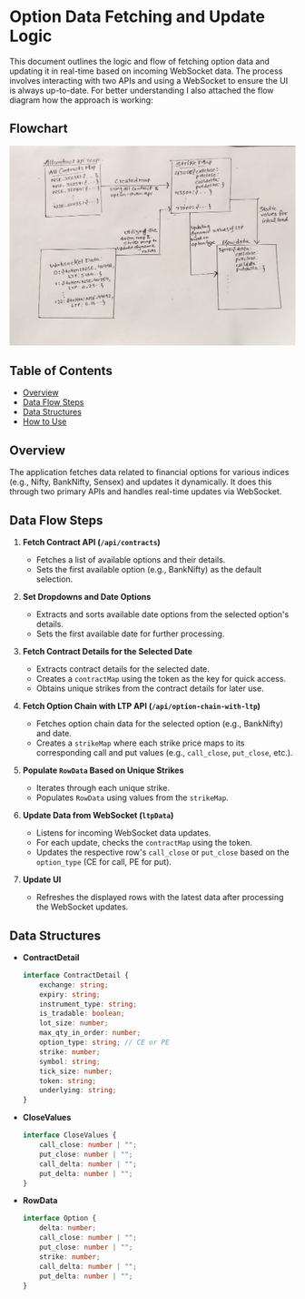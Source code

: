 # Option Data Fetching and Update Logic

This document outlines the logic and flow of fetching option data and updating it in real-time based on incoming WebSocket data. The process involves interacting with two APIs and using a WebSocket to ensure the UI is always up-to-date.
For better understanding I also attached the flow diagram how the approach is working:

## Flowchart
![Flowchart](image.jpeg)


## Table of Contents
- [Overview](#overview)
- [Data Flow Steps](#data-flow-steps)
- [Data Structures](#data-structures)
- [How to Use](#how-to-use)

## Overview

The application fetches data related to financial options for various indices (e.g., Nifty, BankNifty, Sensex) and updates it dynamically. It does this through two primary APIs and handles real-time updates via WebSocket.

## Data Flow Steps

1. **Fetch Contract API (`/api/contracts`)**
   - Fetches a list of available options and their details.
   - Sets the first available option (e.g., BankNifty) as the default selection.

2. **Set Dropdowns and Date Options**
   - Extracts and sorts available date options from the selected option's details.
   - Sets the first available date for further processing.

3. **Fetch Contract Details for the Selected Date**
   - Extracts contract details for the selected date.
   - Creates a `contractMap` using the token as the key for quick access.
   - Obtains unique strikes from the contract details for later use.

4. **Fetch Option Chain with LTP API (`/api/option-chain-with-ltp`)**
   - Fetches option chain data for the selected option (e.g., BankNifty) and date.
   - Creates a `strikeMap` where each strike price maps to its corresponding call and put values (e.g., `call_close`, `put_close`, etc.).

5. **Populate `RowData` Based on Unique Strikes**
   - Iterates through each unique strike.
   - Populates `RowData` using values from the `strikeMap`.

6. **Update Data from WebSocket (`ltpData`)**
   - Listens for incoming WebSocket data updates.
   - For each update, checks the `contractMap` using the token.
   - Updates the respective row's `call_close` or `put_close` based on the `option_type` (CE for call, PE for put).

7. **Update UI**
   - Refreshes the displayed rows with the latest data after processing the WebSocket updates.

## Data Structures

- **ContractDetail**
  ```typescript
  interface ContractDetail {
      exchange: string;
      expiry: string;
      instrument_type: string;
      is_tradable: boolean;
      lot_size: number;
      max_qty_in_order: number;
      option_type: string; // CE or PE
      strike: number;
      symbol: string;
      tick_size: number;
      token: string;
      underlying: string;
  }
  ```

- **CloseValues**
  ```typescript
  interface CloseValues {
      call_close: number | "";
      put_close: number | "";
      call_delta: number | "";
      put_delta: number | "";
  }
  ```

- **RowData**
  ```typescript
  interface Option {
      delta: number;
      call_close: number | "";
      put_close: number | "";
      strike: number;
      call_delta: number | "";
      put_delta: number | "";
  }
  ```

 